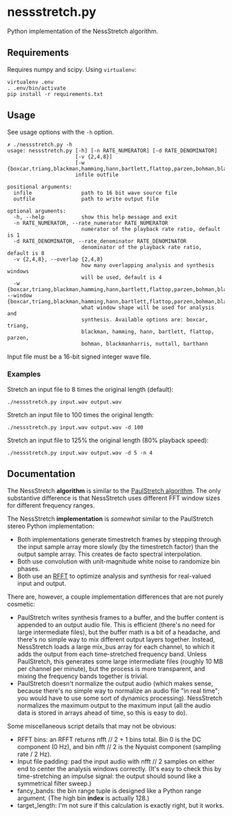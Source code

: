 # nessstretch.py

Python implementation of the NessStretch algorithm.

## Requirements
Requires numpy and scipy. Using `virtualenv`:
```
virtualenv .env
. .env/bin/activate
pip install -r requirements.txt
```

## Usage
See usage options with the `-h` option.
```
✗ ./nessstretch.py -h
usage: nessstretch.py [-h] [-n RATE_NUMERATOR] [-d RATE_DENOMINATOR]
                      [-v {2,4,8}]
                      [-w {boxcar,triang,blackman,hamming,hann,bartlett,flattop,parzen,bohman,blackmanharris,nuttall,barthann}]
                      infile outfile

positional arguments:
  infile                path to 16 bit wave source file
  outfile               path to write output file

optional arguments:
  -h, --help            show this help message and exit
  -n RATE_NUMERATOR, --rate_numerator RATE_NUMERATOR
                        numerator of the playback rate ratio, default is 1
  -d RATE_DENOMINATOR, --rate_denominator RATE_DENOMINATOR
                        denominator of the playback rate ratio, default is 8
  -v {2,4,8}, --overlap {2,4,8}
                        how many overlapping analysis and synthesis windows
                        will be used, default is 4
  -w {boxcar,triang,blackman,hamming,hann,bartlett,flattop,parzen,bohman,blackmanharris,nuttall,barthann}, --window {boxcar,triang,blackman,hamming,hann,bartlett,flattop,parzen,bohman,blackmanharris,nuttall,barthann}
                        what window shape will be used for analysis and
                        synthesis. Available options are: boxcar, triang,
                        blackman, hamming, hann, bartlett, flattop, parzen,
                        bohman, blackmanharris, nuttall, barthann
```

Input file must be a 16-bit signed integer wave file.

### Examples
Stretch an input file to 8 times the original length (default):
```
./nessstretch.py input.wav output.wav
```

Stretch an input file to 100 times the original length:
```
./nessstretch.py input.wav output.wav -d 100
```

Stretch an input file to 125% the original length (80% playback speed):
```
./nessstretch.py input.wav output.wav -d 5 -n 4
```

## Documentation

The NessStretch **algorithm** is similar to the [PaulStretch algorithm](http://www.paulnasca.com/algorithms-created-by-me#TOC-PaulStretch-extreme-sound-stretching-algorithm).  The only substantive difference is that NessStretch uses different FFT window sizes for different frequency ranges.

The NessStretch **implementation** is *somewhat* similar to the PaulStretch stereo Python implementation:

* Both implementations generate timestretch frames by stepping through the input sample array more slowly (by the timestretch factor) than the output sample array.  This creates de facto spectral interpolation.
* Both use convolution with unit-magnitude white noise to randomize bin phases.
* Both use an [RFFT](https://numpy.org/doc/stable/reference/generated/numpy.fft.rfft.html) to optimize analysis and synthesis for real-valued input and output.

There are, however, a couple implementation differences that are not purely cosmetic:

* PaulStretch writes synthesis frames to a buffer, and the buffer content is appended to an output audio file.  This is efficient (there's no need for large intermediate files), but the buffer math is a bit of a headache, and there's no simple way to mix different output layers together.  Instead, NessStretch loads a large mix_bus array for each channel, to which it adds the output from each time-stretched frequency band.  Unless PaulStretch, this generates some large intermediate files (roughly 10 MB per channel per minute), but the process is more transparent, and mixing the frequency bands together is trivial.
*  PaulStretch doesn't normalize the output audio (which makes sense, because there's no simple way to normalize an audio file "in real time"; you would have to use some sort of dynamics processing).  NessStretch normalizes the maximum output to the maximum input (all  the audio data is stored in arrays ahead of time, so this is easy to do).

Some miscellaneous script details that may not be obvious:

* RFFT bins: an RFFT returns nfft // 2 + 1 bins total.  Bin 0 is the DC component (0 Hz), and bin nfft // 2 is the Nyquist component (sampling rate / 2 Hz).
* Input file padding: pad the input audio with nfft // 2 samples on either end to center the analysis windows correctly.  (It's easy to check this by time-stretching an impulse signal: the output should sound like a symmetrical filter sweep.)
* fancy_bands: the bin range tuple is designed like a Python range argument.  (The high bin **index** is actually 128.)
* target_length: I'm not sure if this calculation is exactly right, but it works.
